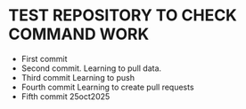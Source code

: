 # TEST REPOSITORY TO CHECK COMMAND WORK

* First commit
* Second commit. Learning to pull data.
* Third commit Learning to push
* Fourth commit Learning to create pull requests
* Fifth commit 25oct2025